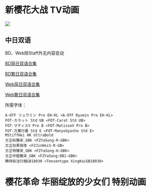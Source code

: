 # 新樱花大战 TV动画

![](poster.png)

## 中日双语

BD、Web除Staff外无内容变动

[BD简日双语合集](https://github.com/Nekomoekissaten-SUB/Nekomoekissaten-MIR-Subs/raw/master/Sakura_Taisen/Shin_Sakura_Taisen/Shin_Sakura_Taisen_BD_JPSC.7z)

[BD繁日双语合集](https://github.com/Nekomoekissaten-SUB/Nekomoekissaten-MIR-Subs/raw/master/Sakura_Taisen/Shin_Sakura_Taisen/Shin_Sakura_Taisen_BD_JPTC.7z)

[Web简日双语合集](https://github.com/Nekomoekissaten-SUB/Nekomoekissaten-MIR-Subs/raw/master/Sakura_Taisen/Shin_Sakura_Taisen/Shin_Sakura_Taisen_Web_JPSC.7z)

[Web繁日双语合集](https://github.com/Nekomoekissaten-SUB/Nekomoekissaten-MIR-Subs/raw/master/Sakura_Taisen/Shin_Sakura_Taisen/Shin_Sakura_Taisen_Web_JPTC.7z)

所需字体：
```
A-OTF リュウミン Pro EH-KL <A-OTF Ryumin Pro EH-KL>
FOT-カラット Std UB <FOT-Carat Std UB>
FOT-マティスV Pro B <FOT-MatisseV Pro B>
FOT-万葉行書 Std E <FOT-ManyoGyosho Std E>
MStiffHei HK UltraBold
方正标雅宋_GBK <FZYaSong-R-GBK>
方正劲黑简体 <FZJinHeiS-R-GB>
方正特雅宋_GBK <FZYaSong-H-GBK>
方正中粗雅宋_GBK <FZYaSong-DB1-GBK>
腾祥伯当行楷GB18030 <Tensentype XingKaiGB18030>
```

# 樱花革命 华丽绽放的少女们 特别动画
